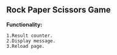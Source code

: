 ## Rock Paper Scissors Game

**Functionality:**

    1.Result counter.
	2.Display message.
	3.Reload page.
